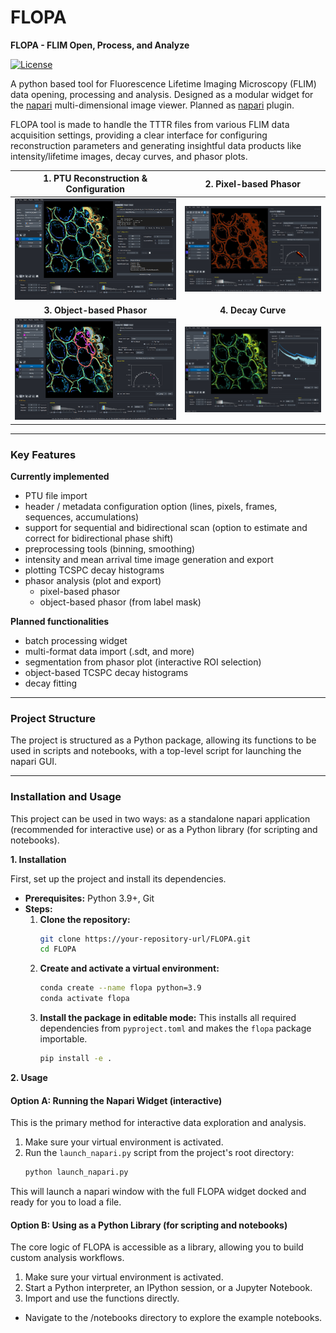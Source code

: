 # FLOPA

**FLOPA - FLIM Open, Process, and Analyze**

[![License](https://img.shields.io/badge/License-MIT-yellow.svg)](https://opensource.org/licenses/MIT)

A python based tool for Fluorescence Lifetime Imaging Microscopy (FLIM) data opening, processing and analysis. Designed as a modular widget for the [napari](https://napari.org/) multi-dimensional image viewer. Planned as [napari](https://napari.org/) plugin.

FLOPA tool is made to handle the TTTR files from various FLIM data acquisition settings, providing a clear interface for configuring reconstruction parameters and generating insightful data products like intensity/lifetime images, decay curves, and phasor plots. 


| 1. PTU Reconstruction & Configuration | 2. Pixel-based Phasor |
| :---: | :---: |
| <img src="assets/screens/s01_reconstruction.png" width="600"> | <img src="assets/screens/s01_phasor_pixel_density_thr.png" width="600"> |
| **3. Object-based Phasor** | **4. Decay Curve** |
| <img src="assets/screens/s01_phasor_obj.png" width="600"> | <img src="assets/screens/s01_decay.png" width="600"> |

--- 

### Key Features

**Currently implemented**
  * PTU file import
  * header / metadata configuration option (lines, pixels, frames, sequences, accumulations)
  * support for sequential and bidirectional scan (option to estimate and correct for bidirectional phase shift)
  * preprocessing tools (binning, smoothing)
  * intensity and mean arrival time image generation and export
  * plotting TCSPC decay histograms
  * phasor analysis (plot and export)
    * pixel-based phasor
    * object-based phasor (from label mask)

**Planned functionalities**
  * batch processing widget
  * multi-format data import (.sdt, and more)
  * segmentation from phasor plot (interactive ROI selection)
  * object-based TCSPC decay histograms
  * decay fitting

---

### Project Structure

The project is structured as a Python package, allowing its functions to be used in scripts and notebooks, with a top-level script for launching the napari GUI.

---

### Installation and Usage

This project can be used in two ways: as a standalone napari application (recommended for interactive use) or as a Python library (for scripting and notebooks).

**1. Installation**

First, set up the project and install its dependencies.

*   **Prerequisites:** Python 3.9+, Git
*   **Steps:**
    1.  **Clone the repository:**
        ```bash
        git clone https://your-repository-url/FLOPA.git
        cd FLOPA
        ```
    2.  **Create and activate a virtual environment:**
        ```bash
        conda create --name flopa python=3.9
        conda activate flopa
        ```
    3.  **Install the package in editable mode:**
        This installs all required dependencies from `pyproject.toml` and makes the `flopa` package importable.
        ```bash
        pip install -e .
        ```

**2. Usage**

#### Option A: Running the Napari Widget (interactive)

This is the primary method for interactive data exploration and analysis.

1.  Make sure your virtual environment is activated.
2.  Run the `launch_napari.py` script from the project's root directory:
    ```bash
    python launch_napari.py
    ```
This will launch a napari window with the full FLOPA widget docked and ready for you to load a file.

#### Option B: Using as a Python Library (for scripting and notebooks)

The core logic of FLOPA is accessible as a library, allowing you to build custom analysis workflows.

1.  Make sure your virtual environment is activated.
2.  Start a Python interpreter, an IPython session, or a Jupyter Notebook.
3.  Import and use the functions directly.
* Navigate to the /notebooks directory to explore the example notebooks.
